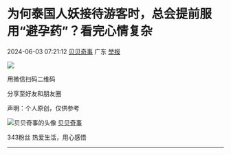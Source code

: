# 为何泰国人妖接待游客时，总会提前服用“避孕药”？看完心情复杂

2024-06-03 07:21:12 [贝贝奇事](https://www.163.com/dy/media/T1688460863102.html) 广东 [举报](https://www.163.com/special/0077jt/tipoff.html?title=%E4%B8%BA%E4%BD%95%E6%B3%B0%E5%9B%BD%E4%BA%BA%E5%A6%96%E6%8E%A5%E5%BE%85%E6%B8%B8%E5%AE%A2%E6%97%B6%EF%BC%8C%E6%80%BB%E4%BC%9A%E6%8F%90%E5%89%8D%E6%9C%8D%E7%94%A8%E2%80%9C%E9%81%BF%E5%AD%95%E8%8D%AF%E2%80%9D%EF%BC%9F%E7%9C%8B%E5%AE%8C%E5%BF%83%E6%83%85%E5%A4%8D%E6%9D%82)

![](https://nimg.ws.126.net/?url=http%3A%2F%2Fvideoimg.ws.126.net%2Fcover%2F20240524%2F1BXFeJ07z_cover.jpg&thumbnail=668y375&quality=95&type=jpg)

用微信扫码二维码

分享至好友和朋友圈

声明：个人原创，仅供参考

![贝贝奇事的头像](http://nimg.ws.126.net/?url=http://dingyue.ws.126.net/2023/0705/b3e84500j00rxbjsh000cd000780078p.jpg&thumbnail=47y47&quality=90&type=jpg) [贝贝奇事](https://www.163.com/dy/media/T1688460863102.html) 

343粉丝 热爱生活，用心感悟

***